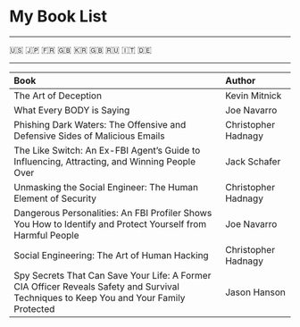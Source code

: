 My Book List
====
---------

:us: :jp: :fr: :uk: :kr: :gb: :ru: :it: :de:

--------

Book                                                                                                                                   | Author
:---                                                                                                                                   | :---
The Art of Deception                                                                                                                   | Kevin Mitnick
What Every BODY is Saying                                                                                                              | Joe Navarro
Phishing Dark Waters: The Offensive and Defensive Sides of Malicious Emails                                                            | Christopher Hadnagy
The Like Switch: An Ex-FBI Agent’s Guide to Influencing, Attracting, and Winning People Over                                           | Jack Schafer
Unmasking the Social Engineer: The Human Element of Security                                                                           | Christopher Hadnagy
Dangerous Personalities: An FBI Profiler Shows You How to Identify and Protect Yourself from Harmful People                            | Joe Navarro
Social Engineering: The Art of Human Hacking                                                                                           | Christopher Hadnagy
Spy Secrets That Can Save Your Life: A Former CIA Officer Reveals Safety and Survival Techniques to Keep You and Your Family Protected | Jason Hanson




